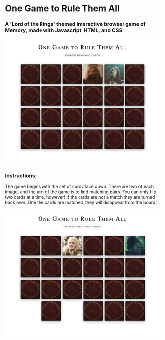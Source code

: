 # One Game to Rule Them All
###  A 'Lord of the Rings' themed interactive browser game of Memory, made with Javascript, HTML, and CSS

![Image of browser game with card tiles, two of which are flipped over and show images of lord of the rings characters on them. At the top of the page text reads: "One Game to Rule Them All" ](/gameimg1.png)

### Instructions: 
The game begins with the set of cards   face down. There are two of each image, and the aim of the game is to find matching pairs. You can only flip two cards at a time, however! If the cards are not a match they are turned back over. One the cards are matched, they will disappear from the board! 

![Image of browser game with card tiles, two of which are flipped over and show images of lord of the rings characters on them. Two of the other card tiles are missing form the board At the top of the page text reads: "One Game to Rule Them All" ](/gameimg2.png)